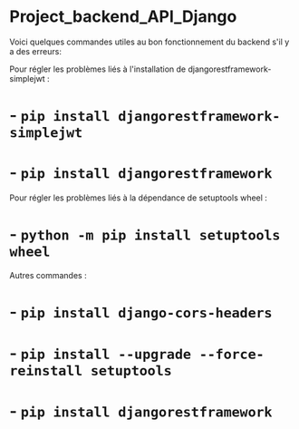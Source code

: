 # Project_backend_API_Django

Voici quelques commandes utiles au bon fonctionnement du backend s'il y a des erreurs:

Pour régler les problèmes liés à l'installation de djangorestframework-simplejwt :
# - `pip install djangorestframework-simplejwt`
# - `pip install djangorestframework`

Pour régler les problèmes liés à la dépendance de setuptools wheel :
# - `python -m pip install setuptools wheel`

Autres commandes :
# - `pip install django-cors-headers`
# - `pip install --upgrade --force-reinstall setuptools`
# - `pip install djangorestframework`
